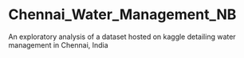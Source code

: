 # Chennai_Water_Management_NB
An exploratory analysis of a dataset hosted on kaggle detailing water management in Chennai, India
